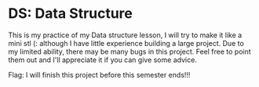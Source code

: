 # DS: Data Structure

This is my practice of my Data structure lesson, I will try to make it like a mini stl (: although I have little experience building a large project.
Due to my limited ability, there may be many bugs in this project. Feel free to point them out and I'll appreciate it if you can give some advice.

Flag: I will finish this project before this semester ends!!!